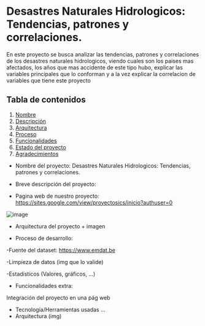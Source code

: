 # Desastres Naturales Hidrologicos: Tendencias, patrones y correlaciones. 

En este proyecto se busca analizar las tendencias, patrones y correlaciones de los desastres naturales hidrologicos, viendo cuales son los paises mas afectados, los años que mas accidente de este tipo hubo, explicar las variables principales que
lo conforman y a la vez explicar la correlacion de variables que tiene este proyecto

## Tabla de contenidos

1. [Nombre](#Nombre)
2. [Descripción](#descripción)
3. [Arquitectura](#Arquitectura)
4. [Proceso](#Proceso)
5. [Funcionalidades](#Funcionalidades)
6. [Estado del proyecto](#EstadoDelProyecto)
7. [Agradecimientos](#Agradecimientos)


* Nombre del proyecto: Desastres Naturales Hidrologicos: Tendencias, patrones y correlaciones. 

* Breve descripción del proyecto:
  
* Pagina web de nuestro proyecto: https://sites.google.com/view/proyectosics/inicio?authuser=0
  
![image](https://github.com/user-attachments/assets/c7978d21-0d0a-45a6-aebd-0fb35cb93a69)


* Arquitectura del proyecto + imagen

* Proceso de desarrollo:

-Fuente del dataset: https://www.emdat.be

-Limpieza de datos (img que lo valide)

-Estadísticos (Valores, gráficos, …)

* Funcionalidades extra:

Integración del proyecto en una pág web
- Tecnología/Herramientas usadas …
- Arquitectura (img)
